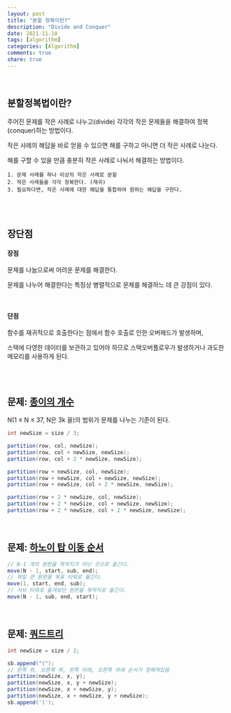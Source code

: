 ```yaml
---
layout: post     
title: "분할 정복이란?"   
description: "Divide and Conquer"      
date: 2021-11-18        
tags: [algorithm]       
categories: [Algorithm]       
comments: true     
share: true
---  
```


<br />


## 분할정복법이란? 
주어진 문제를 작은 사례로 나누고(divide) 각각의 작은 문제들을 해결하여 정복(conquer)하는 방법이다. 

작은 사례의 해답을 바로 얻을 수 있으면 해를 구하고 아니면 더 작은 사례로 나눈다. 

해를 구할 수 있을 만큼 충분히 작은 사례로 나눠서 해결하는 방법이다. 

```text
1. 문제 사례를 하나 이상의 작은 사례로 분할 
2. 작은 사례들을 각각 정복한다. (재귀)
3. 필요하다면, 작은 사례에 대한 해답을 통합하여 원하는 해답을 구한다. 
```

<br />
<br />

## 장단점 

#### 장점 

문제를 나눔으로써 어려운 문제를 해결한다. 

문제를 나누어 해결한다는 특징상 병렬적으로 문제를 해결하느 데 큰 강점이 있다. 

<br />

#### 단점 

함수를 재귀적으로 호출한다는 점에서 함수 호출로 인한 오버헤드가 발생하며, 

스택에 다영한 데이터를 보관하고 있어야 하므로 스택오버플로우가 발생하거나 과도한 메모리를 사용하게 된다. 


<br />
<br />



## 문제: [종이의 개수](https://www.acmicpc.net/problem/1780)

N(1 ≤ N ≤ 37, N은 3k 꼴)의 범위가 문제를 나누는 기준이 된다. 


```java
int newSize = size / 3;

partition(row, col, newSize);
partition(row, col + newSize, newSize);
partition(row, col + 2 * newSize, newSize);

partition(row + newSize, col, newSize);
partition(row + newSize, col + newSize, newSize);
partition(row + newSize, col + 2 * newSize, newSize);

partition(row + 2 * newSize, col, newSize);
partition(row + 2 * newSize, col + newSize, newSize);
partition(row + 2 * newSize, col + 2 * newSize, newSize);
```

<br />

## 문제: [하노이 탑 이동 순서](https://www.acmicpc.net/problem/11729)

```java
// N-1 개의 원판을 목적지가 아닌 곳으로 옮긴다.
move(N - 1, start, sub, end);
// 제일 큰 원판을 목표 타워로 옮긴다.
move(1, start, end, sub);
// 서브 타워로 옮겨놨던 원판을 목적지로 옮긴다.
move(N - 1, sub, end, start);
```

<br />

## 문제: [쿼드트리](https://www.acmicpc.net/problem/1992)

```java
int newSize = size / 2;

sb.append("(");
// 왼쪽 위, 오른쪽 위, 왼쪽 아래, 오른쪽 아래 순서가 정해져있음
partition(newSize, x, y);
partition(newSize, x, y + newSize);
partition(newSize, x + newSize, y);
partition(newSize, x + newSize, y + newSize);
sb.append(')');
```

<br />


